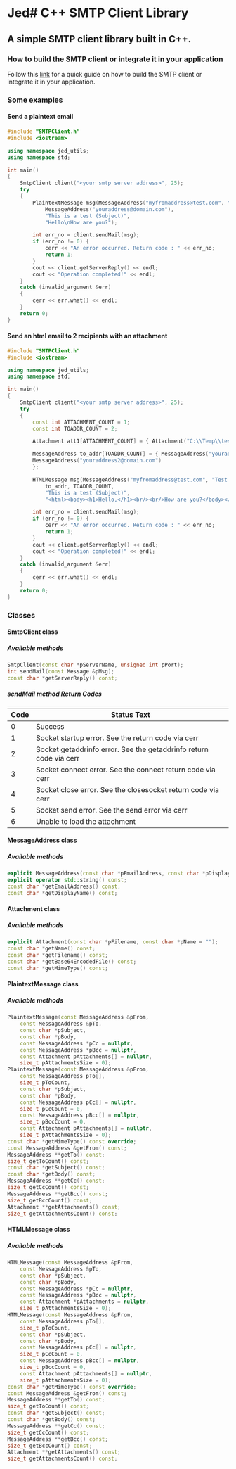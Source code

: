 # Jed# C++ SMTP Client Library

## A simple SMTP client library built in C++.

### How to build the SMTP client or integrate it in your application

Follow this [link](https://github.com/jeremydumais/CPP-SMTPClient-library/wiki/How-to-build-the-SMTP-client-or-integrate-it-in-your-application) for a quick guide on how to build the SMTP client or integrate it in your application.

### Some examples

#### Send a plaintext email

```c++
#include "SMTPClient.h"
#include <iostream>

using namespace jed_utils;
using namespace std;

int main()
{
	SmtpClient client("<your smtp server address>", 25);
	try
	{
		PlaintextMessage msg(MessageAddress("myfromaddress@test.com", "Test Address Display"),
			MessageAddress("youraddress@domain.com"),
			"This is a test (Subject)",
			"Hello\nHow are you?");

		int err_no = client.sendMail(msg);
		if (err_no != 0) {
			cerr << "An error occurred. Return code : " << err_no;
			return 1;
		}
		cout << client.getServerReply() << endl;
		cout << "Operation completed!" << endl;
	}
	catch (invalid_argument &err)
	{
		cerr << err.what() << endl;
	}
    return 0;
}
```

#### Send an html email to 2 recipients with an attachment

```c++
#include "SMTPClient.h"
#include <iostream>

using namespace jed_utils;
using namespace std;

int main()
{
	SmtpClient client("<your smtp server address>", 25);
	try
	{
		const int ATTACHMENT_COUNT = 1;
		const int TOADDR_COUNT = 2;

		Attachment att1[ATTACHMENT_COUNT] = { Attachment("C:\\Temp\\test.png", "test image.png") };

		MessageAddress to_addr[TOADDR_COUNT] = { MessageAddress("youraddress@domain.com"), 
		MessageAddress("youraddress2@domain.com")
		};

		HTMLMessage msg(MessageAddress("myfromaddress@test.com", "Test Address Display"),
			to_addr, TOADDR_COUNT,
			"This is a test (Subject)",
			"<html><body><h1>Hello,</h1><br/><br/>How are you?</body></html>", nullptr, 0, nullptr, 0, att1, ATTACHMENT_COUNT);

		int err_no = client.sendMail(msg);
		if (err_no != 0) {
			cerr << "An error occurred. Return code : " << err_no;
			return 1;
		}
		cout << client.getServerReply() << endl;
		cout << "Operation completed!" << endl;
	}
	catch (invalid_argument &err)
	{
		cerr << err.what() << endl;
	}
    return 0;
}
```
### Classes

#### SmtpClient class

##### Available methods
```c++
SmtpClient(const char *pServerName, unsigned int pPort);
int sendMail(const Message &pMsg);
const char *getServerReply() const;
```

##### sendMail method Return Codes

| Code  | Status Text
|-------|-----------------------------------------------------
|   0   | Success
|   1   | Socket startup error. See the return code via cerr
|   2   | Socket getaddrinfo error. See the getaddrinfo return code via cerr
|   3   | Socket connect error. See the connect return code via cerr
|   4   | Socket close error. See the closesocket return code via cerr
|   5   | Socket send error. See the send error via cerr
|   6   | Unable to load the attachment

#### MessageAddress class

##### Available methods
```c++
explicit MessageAddress(const char *pEmailAddress, const char *pDisplayName = "");
explicit operator std::string() const;
const char *getEmailAddress() const;
const char *getDisplayName() const;
```	

#### Attachment class

##### Available methods
```c++
explicit Attachment(const char *pFilename, const char *pName = "");
const char *getName() const;
const char *getFilename() const;
const char *getBase64EncodedFile() const;
const char *getMimeType() const;
```	

#### PlaintextMessage class

##### Available methods
```c++
PlaintextMessage(const MessageAddress &pFrom,
	const MessageAddress &pTo,
	const char *pSubject,
	const char *pBody,
	const MessageAddress *pCc = nullptr,
	const MessageAddress *pBcc = nullptr,
	const Attachment pAttachments[] = nullptr,
	size_t pAttachmentsSize = 0);
PlaintextMessage(const MessageAddress &pFrom,
	const MessageAddress pTo[],
	size_t pToCount,
	const char *pSubject,
	const char *pBody,
	const MessageAddress pCc[] = nullptr,
	size_t pCcCount = 0,
	const MessageAddress pBcc[] = nullptr,
	size_t pBccCount = 0,
	const Attachment pAttachments[] = nullptr,
	size_t pAttachmentsSize = 0);
const char *getMimeType() const override;
const MessageAddress &getFrom() const;
MessageAddress **getTo() const;
size_t getToCount() const;
const char *getSubject() const;
const char *getBody() const;
MessageAddress **getCc() const;
size_t getCcCount() const;
MessageAddress **getBcc() const;
size_t getBccCount() const;
Attachment **getAttachments() const;
size_t getAttachmentsCount() const;
```	

#### HTMLMessage class

##### Available methods
```c++
HTMLMessage(const MessageAddress &pFrom,
	const MessageAddress &pTo,
	const char *pSubject,
	const char *pBody,
	const MessageAddress *pCc = nullptr,
	const MessageAddress *pBcc = nullptr,
	const Attachment *pAttachments = nullptr,
	size_t pAttachmentsSize = 0);
HTMLMessage(const MessageAddress &pFrom,
	const MessageAddress pTo[],
	size_t pToCount,
	const char *pSubject,
	const char *pBody,
	const MessageAddress pCc[] = nullptr,
	size_t pCcCount = 0,
	const MessageAddress pBcc[] = nullptr,
	size_t pBccCount = 0,
	const Attachment pAttachments[] = nullptr,
	size_t pAttachmentsSize = 0);
const char *getMimeType() const override;
const MessageAddress &getFrom() const;
MessageAddress **getTo() const;
size_t getToCount() const;
const char *getSubject() const;
const char *getBody() const;
MessageAddress **getCc() const;
size_t getCcCount() const;
MessageAddress **getBcc() const;
size_t getBccCount() const;
Attachment **getAttachments() const;
size_t getAttachmentsCount() const;
```	

